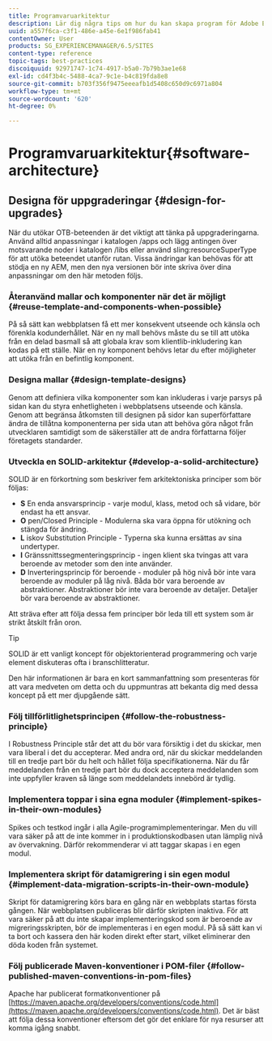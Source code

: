 ```yaml
---
title: Programvaruarkitektur
description: Lär dig några tips om hur du kan skapa program för Adobe Experience Manager.
uuid: a557f6ca-c3f1-486e-a45e-6e1f986fab41
contentOwner: User
products: SG_EXPERIENCEMANAGER/6.5/SITES
content-type: reference
topic-tags: best-practices
discoiquuid: 92971747-1c74-4917-b5a0-7b79b3ae1e68
exl-id: cd4f3b4c-5488-4ca7-9c1e-b4c819fda8e8
source-git-commit: b703f356f9475eeeafb1d5408c650d9c6971a804
workflow-type: tm+mt
source-wordcount: '620'
ht-degree: 0%

---
```


# Programvaruarkitektur{#software-architecture}

## Designa för uppgraderingar {#design-for-upgrades}

När du utökar OTB-beteenden är det viktigt att tänka på uppgraderingarna. Använd alltid anpassningar i katalogen /apps och lägg antingen över motsvarande noder i katalogen /libs eller använd sling:resourceSuperType för att utöka beteendet utanför rutan. Vissa ändringar kan behövas för att stödja en ny AEM, men den nya versionen bör inte skriva över dina anpassningar om den här metoden följs.

### Återanvänd mallar och komponenter när det är möjligt {#reuse-template-and-components-when-possible}

På så sätt kan webbplatsen få ett mer konsekvent utseende och känsla och förenkla kodunderhållet. När en ny mall behövs måste du se till att utöka från en delad basmall så att globala krav som klientlib-inkludering kan kodas på ett ställe. När en ny komponent behövs letar du efter möjligheter att utöka från en befintlig komponent.

### Designa mallar {#design-template-designs}

Genom att definiera vilka komponenter som kan inkluderas i varje parsys på sidan kan du styra enhetligheten i webbplatsens utseende och känsla. Genom att begränsa åtkomsten till designen på sidor kan superförfattare ändra de tillåtna komponenterna per sida utan att behöva göra något från utvecklaren samtidigt som de säkerställer att de andra författarna följer företagets standarder.

### Utveckla en SOLID-arkitektur {#develop-a-solid-architecture}

SOLID är en förkortning som beskriver fem arkitektoniska principer som bör följas:

* **S** En enda ansvarsprincip - varje modul, klass, metod och så vidare, bör endast ha ett ansvar.
* **O** pen/Closed Principle - Modulerna ska vara öppna för utökning och stängda för ändring.
* **L** iskov Substitution Principle - Typerna ska kunna ersättas av sina undertyper.
* **I** Gränssnittssegmenteringsprincip - ingen klient ska tvingas att vara beroende av metoder som den inte använder.
* **D** Inverteringsprincip för beroende - moduler på hög nivå bör inte vara beroende av moduler på låg nivå. Båda bör vara beroende av abstraktioner. Abstraktioner bör inte vara beroende av detaljer. Detaljer bör vara beroende av abstraktioner.

Att sträva efter att följa dessa fem principer bör leda till ett system som är strikt åtskilt från oron.

>[!TIP]
>
>SOLID är ett vanligt koncept för objektorienterad programmering och varje element diskuteras ofta i branschlitteratur.
>
>Den här informationen är bara en kort sammanfattning som presenteras för att vara medveten om detta och du uppmuntras att bekanta dig med dessa koncept på ett mer djupgående sätt.

### Följ tillförlitlighetsprincipen {#follow-the-robustness-principle}

I Robustness Principle står det att du bör vara försiktig i det du skickar, men vara liberal i det du accepterar. Med andra ord, när du skickar meddelanden till en tredje part bör du helt och hållet följa specifikationerna. När du får meddelanden från en tredje part bör du dock acceptera meddelanden som inte uppfyller kraven så länge som meddelandets innebörd är tydlig.

### Implementera toppar i sina egna moduler {#implement-spikes-in-their-own-modules}

Spikes och testkod ingår i alla Agile-programimplementeringar. Men du vill vara säker på att de inte kommer in i produktionskodbasen utan lämplig nivå av övervakning. Därför rekommenderar vi att taggar skapas i en egen modul.

### Implementera skript för datamigrering i sin egen modul {#implement-data-migration-scripts-in-their-own-module}

Skript för datamigrering körs bara en gång när en webbplats startas första gången. När webbplatsen publiceras blir därför skripten inaktiva. För att vara säker på att du inte skapar implementeringskod som är beroende av migreringsskripten, bör de implementeras i en egen modul. På så sätt kan vi ta bort och kassera den här koden direkt efter start, vilket eliminerar den döda koden från systemet.

### Följ publicerade Maven-konventioner i POM-filer {#follow-published-maven-conventions-in-pom-files}

Apache har publicerat formatkonventioner på [https://maven.apache.org/developers/conventions/code.html](https://maven.apache.org/developers/conventions/code.html). Det är bäst att följa dessa konventioner eftersom det gör det enklare för nya resurser att komma igång snabbt.
